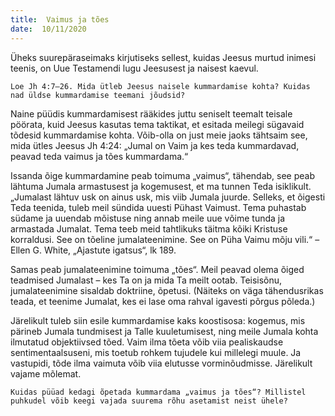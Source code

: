 ```yaml
---
title:  Vaimus ja tões  
date:  10/11/2020  
---
```


Üheks suurepäraseimaks kirjutiseks sellest, kuidas Jeesus murtud inimesi teenis, on Uue Testamendi lugu Jeesusest ja naisest kaevul.

`Loe Jh 4:7–26. Mida ütleb Jeesus naisele kummardamise kohta? Kuidas nad üldse kummardamise teemani jõudsid?`

Naine püüdis kummardamisest rääkides juttu seniselt teemalt teisale pöörata, kuid Jeesus kasutas tema taktikat, et esitada meilegi sügavaid tõdesid kummardamise kohta. Võib-olla on just meie jaoks tähtsaim see, mida ütles Jeesus Jh 4:24: „Jumal on Vaim ja kes teda kummardavad, peavad teda vaimus ja tões kummardama.“

Issanda õige kummardamine peab toimuma „vaimus“, tähendab, see peab lähtuma Jumala armastusest ja kogemusest, et ma tunnen Teda isiklikult. „Jumalast lähtuv usk on ainus usk, mis viib Jumala juurde. Selleks, et õigesti Teda teenida, tuleb meil sündida uuesti Pühast Vaimust. Tema puhastab südame ja uuendab mõistuse ning annab meile uue võime tunda ja armastada Jumalat. Tema teeb meid tahtlikuks täitma kõiki Kristuse korraldusi. See on tõeline jumalateenimine. See on Püha Vaimu mõju vili.“ – Ellen G. White, „Ajastute igatsus“, lk 189.

Samas peab jumalateenimine toimuma „tões“. Meil peavad olema õiged teadmised Jumalast – kes Ta on ja mida Ta meilt ootab. Teisisõnu, jumalateenimine sisaldab doktriine, õpetusi. (Näiteks on väga tähendusrikas teada, et teenime Jumalat, kes ei lase oma rahval igavesti põrgus põleda.)

Järelikult tuleb siin esile kummardamise kaks koostisosa: kogemus, mis pärineb Jumala tundmisest ja Talle kuuletumisest, ning meile Jumala kohta ilmutatud objektiivsed tõed. Vaim ilma tõeta võib viia pealiskaudse sentimentaalsuseni, mis toetub rohkem tujudele kui millelegi muule. Ja vastupidi, tõde ilma vaimuta võib viia elutusse vorminõudmisse. Järelikult vajame mõlemat.

`Kuidas püüad kedagi õpetada kummardama „vaimus ja tões“? Millistel puhkudel võib keegi vajada suurema rõhu asetamist neist ühele?`
